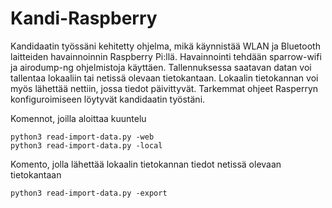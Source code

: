 # Kandi-Raspberry

Kandidaatin työssäni kehitetty ohjelma, mikä käynnistää WLAN ja Bluetooth laitteiden havainnoinnin Raspberry Pi:llä. 
Havainnointi tehdään sparrow-wifi ja airodump-ng ohjelmistoja käyttäen.
Tallennuksessa saatavan datan voi tallentaa lokaaliin tai netissä olevaan tietokantaan.
Lokaalin tietokannan voi myös lähettää nettiin, jossa tiedot päivittyvät.
Tarkemmat ohjeet Rasperryn konfiguroimiseen löytyvät kandidaatin työstäni.

Komennot, joilla aloittaa kuuntelu
```
python3 read-import-data.py -web
python3 read-import-data.py -local
```

Komento, jolla lähettää lokaalin tietokannan tiedot netissä olevaan tietokantaan
```
python3 read-import-data.py -export
```
